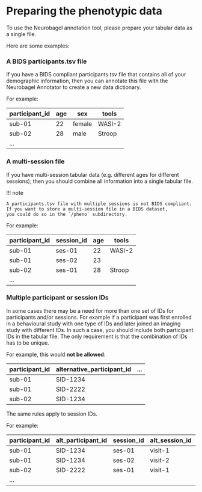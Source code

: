 # Preparing the phenotypic data

To use the Neurobagel annotation tool, 
please prepare your tabular data as a single file.

Here are some examples:

### A BIDS participants.tsv file

If you have a BIDS compliant participants.tsv file that contains 
all of your demographic information, 
then you can annotate this file with the Neurobagel Annotator
to create a new data dictionary. 

For example:

| participant_id | age | sex    | tools  |
| -------------- | --- | ------ | ------ |
| sub-01         | 22  | female | WASI-2 |
| sub-02         | 28  | male   | Stroop |
| ...            |     |        |        |


### A multi-session file
If you have multi-session tabular data (e.g. different ages for different sessions),
then you should combine all information into a single tabular file.

!!! note

    A participants.tsv file with multiple sessions is not BIDS compliant.
    If you want to store a multi-session file in a BIDS dataset,
    you could do so in the `/pheno` subdirectory.


For example:


| participant_id | session_id | age | tools  |
| -------------- | ---------- | --- | ------ |
| sub-01         | ses-01     | 22  | WASI-2 |
| sub-01         | ses-02     | 23  |        | 
| sub-02         | ses-01     | 28  | Stroop |
| ...            |            |     |        |

### Multiple participant or session IDs
In some cases there may be a need for more than one set of IDs 
for participants and/or sessions.
For example if a participant was first enrolled in a behavioural study
with one type of IDs 
and later joined an imaging study with different IDs.
In such a case, you should include both participant IDs in the tabular file.
The only requirement is that the combination of IDs has to be unique.

For example, this would **not be allowed**:

| participant_id | alternative_participant_id | ... |
| -------------- | -------------------------- | --- |
| sub-01         | SID-1234                   |     |
| sub-01         | SID-2222                   |     |
| sub-02         | SID-1234                   |     |

The same rules apply to session IDs. 

For example:

| participant_id | alt_participant_id | session_id | alt_session_id | age | ... |
| -------------- | ------------------ | ---------- | -------------- | --- | --- |
| sub-01         | SID-1234           | ses-01     | visit-1        | 22  |     |
| sub-01         | SID-1234           | ses-02     | visit-2        | 23  |     |
| sub-02         | SID-2222           | ses-01     | visit-1        | 28  |     |
| ...            |                    |            |                |     |     |
